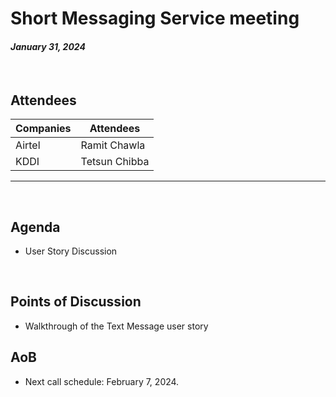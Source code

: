 # Short Messaging Service meeting

#### *January 31, 2024*

<br>

## Attendees


| Companies | Attendees |
| --------- | --------- |
| Airtel    | Ramit Chawla |
| KDDI  | Tetsun Chibba |
----

<br>

## Agenda

- User Story Discussion

<br>

## Points of Discussion
- Walkthrough of the Text Message user story

## AoB

- Next call schedule: February 7, 2024.